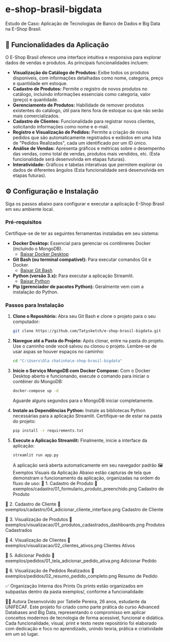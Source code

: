 # e-shop-brasil-bigdata 
Estudo de Caso: Aplicação de Tecnologias de Banco de Dados e Big Data na E-Shop Brasil.

## 🚀 Funcionalidades da Aplicação

O E-Shop Brasil oferece uma interface intuitiva e responsiva para explorar dados de vendas e produtos. As principais funcionalidades incluem:

* **Visualização do Catálogo de Produtos:** Exibe todos os produtos disponíveis, com informações detalhadas como nome, categoria, preço e quantidade em estoque.
* **Cadastro de Produtos:** Permite o registro de novos produtos no catálogo, incluindo informações essenciais como categoria, valor (preço) e quantidade.
* **Gerenciamento de Produtos:** Habilidade de remover produtos existentes do catálogo, útil para itens fora de estoque ou que não serão mais comercializados.
* **Cadastro de Clientes:** Funcionalidade para registrar novos clientes, solicitando informações como nome e e-mail.
* **Registro e Visualização de Pedidos:** Permite a criação de novos pedidos que são automaticamente registrados e exibidos em uma lista de "Pedidos Realizados", cada um identificado por um ID único.
* **Análise de Vendas:** Apresenta gráficos e métricas sobre o desempenho das vendas, como total de vendas, produtos mais vendidos, etc. (Esta funcionalidade será desenvolvida em etapas futuras).
* **Interatividade:** Gráficos e tabelas interativas que permitem explorar os dados de diferentes ângulos (Esta funcionalidade será desenvolvida em etapas futuras).

## ⚙️ Configuração e Instalação

Siga os passos abaixo para configurar e executar a aplicação E-Shop Brasil em seu ambiente local.

### Pré-requisitos

Certifique-se de ter as seguintes ferramentas instaladas em seu sistema:

* **Docker Desktop:** Essencial para gerenciar os contêineres Docker (incluindo o MongoDB).
    * [Baixar Docker Desktop](https://www.docker.com/products/docker-desktop/)
* **Git Bash (ou terminal compatível):** Para executar comandos Git e Docker.
    * [Baixar Git Bash](https://git-scm.com/downloads)
* **Python (versão 3.x):** Para executar a aplicação Streamlit.
    * [Baixar Python](https://www.python.org/downloads/)
* **Pip (gerenciador de pacotes Python):** Geralmente vem com a instalação do Python.

### Passos para Instalação

1.  **Clone o Repositório:**
    Abra seu Git Bash e clone o projeto para o seu computador:
    ```bash
    git clone https://github.com/Tatysketch/e-shop-brasil-bigdata.git
    ```

2.  **Navegue até a Pasta do Projeto:**
    Após clonar, entre na pasta do projeto. Use o caminho onde você salvou ou clonou o projeto. Lembre-se de usar aspas se houver espaços no caminho:
    ```bash
    cd "C:\Users\Ola chatinha\e-shop-brasil-bigdata"
    ```

3.  **Inicie o Serviço MongoDB com Docker Compose:**
    Com o Docker Desktop aberto e funcionando, execute o comando para iniciar o contêiner do MongoDB:
    ```bash
    docker-compose up -d
    ```
    Aguarde alguns segundos para o MongoDB iniciar completamente.

4.  **Instale as Dependências Python:**
    Instale as bibliotecas Python necessárias para a aplicação Streamlit. Certifique-se de estar na pasta do projeto:
    ```bash
    pip install -r requirements.txt
    ```

5.  **Execute a Aplicação Streamlit:**
    Finalmente, inicie a interface da aplicação:
    ```bash
    streamlit run app.py
    ```
    A aplicação será aberta automaticamente em seu navegador padrão
🖼️ Exemplos Visuais da Aplicação
Abaixo estão capturas de tela que demonstram o funcionamento da aplicação, organizadas na ordem do fluxo de uso:
🔹 1. Cadastro de Produto
📂 exemplos/cadastro/01_formulario_produto_preenchido.png
Cadastro de Produto

🔹 2. Cadastro de Cliente
📂 exemplos/cadastro/04_adicionar_cliente_interface.png
Cadastro de Cliente

🔹 3. Visualização de Produtos
📂 exemplos/visualizacao/01_produtos_cadastrados_dashboards.png
Produtos Cadastrados

🔹 4. Visualização de Clientes
📂 exemplos/visualizacao/02_clientes_ativos.png
Clientes Ativos

🔹 5. Adicionar Pedido
📂 exemplos/pedidos/01_tela_adicionar_pedido_ativa.png
Adicionar Pedido

🔹 6. Visualização de Pedidos Realizados
📂 exemplos/pedidos/02_resumo_pedido_completo.png
Resumo de Pedido

✅ Organização Interna dos Prints
Os prints estão organizados em subpastas dentro da pasta exemplos/, conforme a funcionalidade:




    
👩‍💻 Autora
Desenvolvido por Tatielle Pereira, 26 anos, estudante da UNIFECAF.
Este projeto foi criado como parte prática do curso Advanced Databases and Big Data, representando o compromisso em aplicar conceitos modernos de tecnologia de forma acessível, funcional e didática.
Cada funcionalidade, visual, print e texto neste repositório foi elaborado com dedicação e foco no aprendizado, unindo teoria, prática e criatividade em um só lugar.


